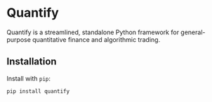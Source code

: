 # Quantify

Quantify is a streamlined, standalone Python framework for general-purpose quantitative finance and algorithmic trading.

## Installation

Install with `pip`:
```sh
pip install quantify
```
